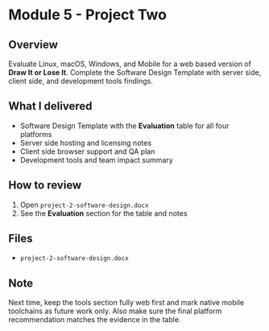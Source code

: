 # Module 5 - Project Two

## Overview

Evaluate Linux, macOS, Windows, and Mobile for a web based version of **Draw It or Lose It**. Complete the Software Design Template with server side, client side, and development tools findings.

## What I delivered

* Software Design Template with the **Evaluation** table for all four platforms
* Server side hosting and licensing notes
* Client side browser support and QA plan
* Development tools and team impact summary

## How to review

1. Open `project-2-software-design.docx`
2. See the **Evaluation** section for the table and notes

## Files

* `project-2-software-design.docx`

## Note

Next time, keep the tools section fully web first and mark native mobile toolchains as future work only. Also make sure the final platform recommendation matches the evidence in the table.





